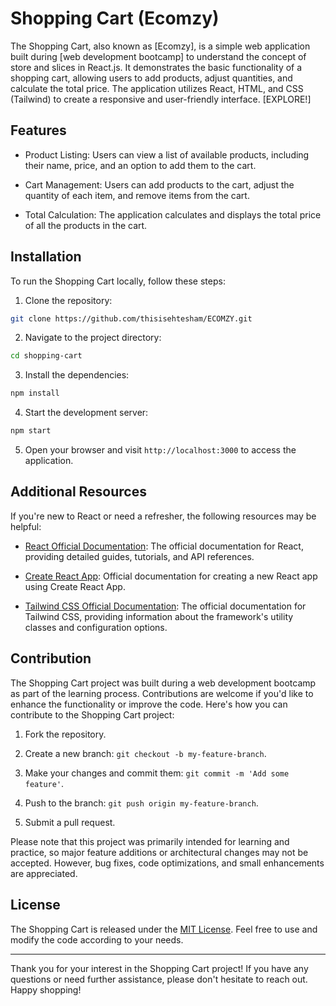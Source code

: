 # Shopping Cart (Ecomzy)

The Shopping Cart, also known as [Ecomzy], is a simple web application built during [web development bootcamp] to understand the concept of store and slices in React.js. It demonstrates the basic functionality of a shopping cart, allowing users to add products, adjust quantities, and calculate the total price. The application utilizes React, HTML, and CSS (Tailwind) to create a responsive and user-friendly interface. [EXPLORE!]

## Features

-   Product Listing: Users can view a list of available products, including their name, price, and an option to add them to the cart.

-   Cart Management: Users can add products to the cart, adjust the quantity of each item, and remove items from the cart.

-   Total Calculation: The application calculates and displays the total price of all the products in the cart.

## Installation

To run the Shopping Cart locally, follow these steps:

1. Clone the repository:

```bash
git clone https://github.com/thisisehtesham/ECOMZY.git
```

2. Navigate to the project directory:

```bash
cd shopping-cart
```

3. Install the dependencies:

```bash
npm install
```

4. Start the development server:

```bash
npm start
```

5. Open your browser and visit `http://localhost:3000` to access the application.

## Additional Resources

If you're new to React or need a refresher, the following resources may be helpful:

-   [React Official Documentation](https://reactjs.org/docs): The official documentation for React, providing detailed guides, tutorials, and API references.

-   [Create React App](https://create-react-app.dev/docs/getting-started/): Official documentation for creating a new React app using Create React App.

-   [Tailwind CSS Official Documentation](https://tailwindcss.com/docs): The official documentation for Tailwind CSS, providing information about the framework's utility classes and configuration options.

## Contribution

The Shopping Cart project was built during a web development bootcamp as part of the learning process. Contributions are welcome if you'd like to enhance the functionality or improve the code. Here's how you can contribute to the Shopping Cart project:

1. Fork the repository.

2. Create a new branch: `git checkout -b my-feature-branch`.

3. Make your changes and commit them: `git commit -m 'Add some feature'`.

4. Push to the branch: `git push origin my-feature-branch`.

5. Submit a pull request.

Please note that this project was primarily intended for learning and practice, so major feature additions or architectural changes may not be accepted. However, bug fixes, code optimizations, and small enhancements are appreciated.

## License

The Shopping Cart is released under the [MIT License](LICENSE). Feel free to use and modify the code according to your needs.

---

Thank you for your interest in the Shopping Cart project! If you have any questions or need further assistance, please don't hesitate to reach out. Happy shopping!
